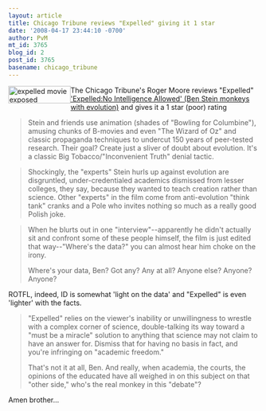 ```yaml
---
layout: article
title: Chicago Tribune reviews "Expelled" giving it 1 star
date: '2008-04-17 23:44:10 -0700'
author: PvM
mt_id: 3765
blog_id: 2
post_id: 3765
basename: chicago_tribune
---
```

<a href="http://www.expelledexposed.com/"><img src="http://pandasthumb.org/archives/banner-thumb-125x35.jpg" alt="expelled movie exposed" width="125" height="35" style="float:left;" /></a>The Chicago Tribune's  Roger Moore reviews "Expelled" ['Expelled:No Intelligence Allowed' (Ben Stein monkeys with evolution)](http://www.chicagotribune.com/entertainment/movies/chi-18-expelled-review,1,6127461.story) and gives it a 1 star (poor) rating

> Stein and friends use animation (shades of "Bowling for Columbine"), amusing chunks of B-movies and even "The Wizard of Oz" and classic propaganda techniques to undercut 150 years of peer-tested research. Their goal? Create just a sliver of doubt about evolution. It's a classic Big Tobacco/"Inconvenient Truth" denial tactic.

> Shockingly, the "experts" Stein hurls up against evolution are disgruntled, under-credentialed academics dismissed from lesser colleges, they say, because they wanted to teach creation rather than science. Other "experts" in the film come from anti-evolution "think tank" cranks and a Pole who invites nothing so much as a really good Polish joke.

> When he blurts out in one "interview"--apparently he didn't actually sit and confront some of these people himself, the film is just edited that way--"Where's the data?" you can almost hear him choke on the irony.
> 
> Where's your data, Ben? Got any? Any at all? Anyone else? Anyone? Anyone?

ROTFL, indeed, ID is somewhat 'light on the data' and "Expelled" is even 'lighter' with the facts.

> "Expelled" relies on the viewer's inability or unwillingness to wrestle with a complex corner of science, double-talking its way toward a "must be a miracle" solution to anything that science may not claim to have an answer for. Dismiss that for having no basis in fact, and you're infringing on "academic freedom."
> 
> That's not it at all, Ben. And really, when academia, the courts, the opinions of the educated have all weighed in on this subject on that "other side," who's the real monkey in this "debate"?

Amen brother...
